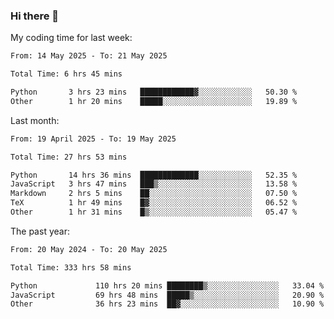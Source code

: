 ### Hi there 👋

My coding time for last week:

<!--START_SECTION:week-->

```txt
From: 14 May 2025 - To: 21 May 2025

Total Time: 6 hrs 45 mins

Python       3 hrs 23 mins   ████████████▓░░░░░░░░░░░░   50.30 %
Other        1 hr 20 mins    █████░░░░░░░░░░░░░░░░░░░░   19.89 %
```

<!--END_SECTION:week-->

Last month:

<!--START_SECTION:month-->

```txt
From: 19 April 2025 - To: 19 May 2025

Total Time: 27 hrs 53 mins

Python       14 hrs 36 mins  █████████████░░░░░░░░░░░░   52.35 %
JavaScript   3 hrs 47 mins   ███▒░░░░░░░░░░░░░░░░░░░░░   13.58 %
Markdown     2 hrs 5 mins    ██░░░░░░░░░░░░░░░░░░░░░░░   07.50 %
TeX          1 hr 49 mins    █▓░░░░░░░░░░░░░░░░░░░░░░░   06.52 %
Other        1 hr 31 mins    █▒░░░░░░░░░░░░░░░░░░░░░░░   05.47 %
```

<!--END_SECTION:month-->

The past year:

<!--START_SECTION:year-->

```txt
From: 20 May 2024 - To: 20 May 2025

Total Time: 333 hrs 58 mins

Python             110 hrs 20 mins ████████▒░░░░░░░░░░░░░░░░   33.04 %
JavaScript         69 hrs 48 mins  █████▒░░░░░░░░░░░░░░░░░░░   20.90 %
Other              36 hrs 23 mins  ██▓░░░░░░░░░░░░░░░░░░░░░░   10.90 %
```

<!--END_SECTION:year-->
